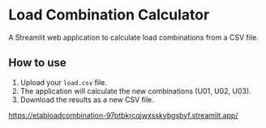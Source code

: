 # Load Combination Calculator

A Streamlit web application to calculate load combinations from a CSV file.

## How to use

1.  Upload your `load.csv` file.
2.  The application will calculate the new combinations (U01, U02, U03).
3.  Download the results as a new CSV file.

https://etabloadcombination-97ptbkrcqjwxsskybgsbyf.streamlit.app/

